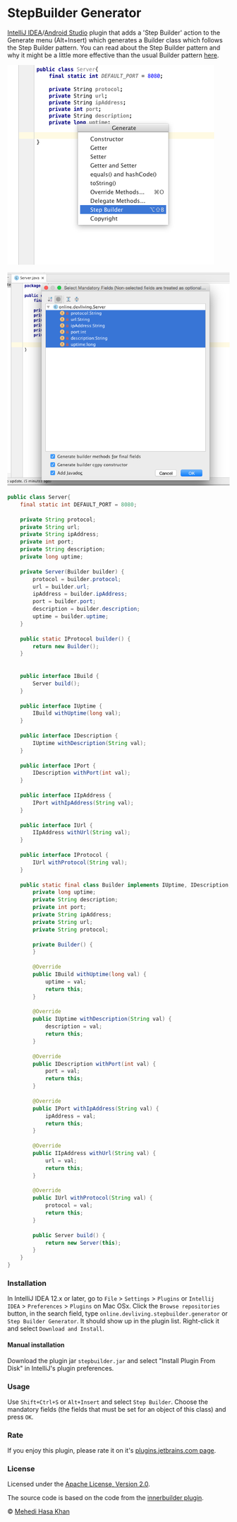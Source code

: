 StepBuilder Generator
=======================

[IntelliJ IDEA](http://www.jetbrains.com/idea/)/[Android Studio](http://developer.android.com/tools/studio/index.html)
plugin that adds a 'Step Builder' action to the Generate menu (Alt+Insert)
which generates a Builder class which follows the Step Builder pattern. You can
read about the Step Builder pattern and why it might be a little more effective than
the usual Builder pattern [here](http://www.jayway.com/2012/02/07/builder-pattern-with-a-twist/).

![screenshot](screenshot_1.png)

![screenshot](screenshot_2.png)
```java
public class Server{
    final static int DEFAULT_PORT = 8080;

    private String protocol;
    private String url;
    private String ipAddress;
    private int port;
    private String description;
    private long uptime;

    private Server(Builder builder) {
        protocol = builder.protocol;
        url = builder.url;
        ipAddress = builder.ipAddress;
        port = builder.port;
        description = builder.description;
        uptime = builder.uptime;
    }

    public static IProtocol builder() {
        return new Builder();
    }


    public interface IBuild {
        Server build();
    }

    public interface IUptime {
        IBuild withUptime(long val);
    }

    public interface IDescription {
        IUptime withDescription(String val);
    }

    public interface IPort {
        IDescription withPort(int val);
    }

    public interface IIpAddress {
        IPort withIpAddress(String val);
    }

    public interface IUrl {
        IIpAddress withUrl(String val);
    }

    public interface IProtocol {
        IUrl withProtocol(String val);
    }

    public static final class Builder implements IUptime, IDescription, IPort, IIpAddress, IUrl, IProtocol, IBuild {
        private long uptime;
        private String description;
        private int port;
        private String ipAddress;
        private String url;
        private String protocol;

        private Builder() {
        }

        @Override
        public IBuild withUptime(long val) {
            uptime = val;
            return this;
        }

        @Override
        public IUptime withDescription(String val) {
            description = val;
            return this;
        }

        @Override
        public IDescription withPort(int val) {
            port = val;
            return this;
        }

        @Override
        public IPort withIpAddress(String val) {
            ipAddress = val;
            return this;
        }

        @Override
        public IIpAddress withUrl(String val) {
            url = val;
            return this;
        }

        @Override
        public IUrl withProtocol(String val) {
            protocol = val;
            return this;
        }

        public Server build() {
            return new Server(this);
        }
    }
}
```

### Installation

In IntelliJ IDEA 12.x or later, go to `File` > `Settings` > `Plugins` or
 `Intellij IDEA` > `Preferences` > `Plugins` on Mac OSx. Click the `Browse repositories` button, in
the search field, type `online.devliving.stepbuilder.generator` or `Step Builder Generator`.
It should show up in the plugin list. Right-click it and select `Download and Install`.

#### Manual installation

Download the plugin jar `stepbuilder.jar` and select "Install Plugin From Disk" in IntelliJ's plugin preferences.

### Usage

Use `Shift+Ctrl+S` or `Alt+Insert` and select `Step Builder`. Choose the mandatory fields
(the fields that must be set for an object of this class) and press `OK`.

### Rate

If you enjoy this plugin, please rate it on it's [plugins.jetbrains.com page](http://plugins.jetbrains.com/plugin/).

### License

Licensed under the [Apache License, Version 2.0](http://www.apache.org/licenses/LICENSE-2.0).

The source code is based on the code from the [innerbuilder plugin](https://github.com/analytically/innerbuilder).

© [Mehedi Hasa Khan](http://devliving.online/)